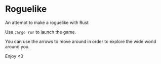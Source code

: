 # Roguelike
An attempt to make a roguelike with Rust

Use `cargo run` to launch the game.

You can use the arrows to move around in order to explore the wide world around you.

Enjoy <3
